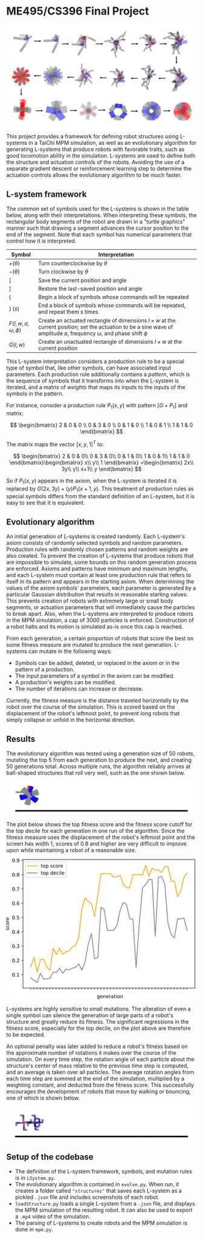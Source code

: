 # ME495/CS396 Final Project
![header image](https://github.com/kierancullen/495Project/blob/main/lineage2.png?raw=true)
This project provides a framework for defining robot structures using L-systems in a TaiChi MPM simulation, as well as an evolutionary algorithm for generating L-systems that produce robots with favorable traits, such as good locomotion ability in the simulation. L-systems are used to define both the structure and actuation controls of the robots. Avoiding the use of a separate gradient descent or reinforcement learning step to determine the actuation controls allows the evolutionary algorithm to be much faster.

## L-system framework

The common set of symbols used for the L-systems is shown in the table below, along with their interpretations. When interpreting these symbols, the rectangular body segments of the robot are drawn in a "turtle graphics" manner such that drawing a segment advances the cursor position to the end of the segment. Note that each symbol has numerical parameters that control how it is interpreted.

| Symbol | Interpretation |
|--------|---------------|
| $+(\theta)$ | Turn counterclockwise by $\theta$ |
| $-(\theta)$ | Turn clockwise by $\theta$ |
| [ | Save the current position and angle |
| ] | Restore the last-saved position and angle |
| { | Begin a block of symbols whose commands will be repeated |
| } $(s)$ | End a block of symbols whose commands will be repeated, and repeat them $s$ times |
| $F(l, w, a, \omega, \phi)$ | Create an actuated rectangle of dimensions $l \times w$ at the current position; set the actuation to be a sine wave of amplitude $a$, frequency $\omega$, and phase shift $\phi$ |
| $G(l, w)$ | Create an unactuated rectangle of dimensions $l \times w$ at the current position |

This L-system interpretation considers a production rule to be a special type of symbol that, like other symbols, can have associated input parameters. Each production rule additionally contains a *pattern*, which is the sequence of symbols that it transforms into when the L-system is iterated, and a matrix of *weights* that maps its inputs to the inputs of the symbols in the pattern.

For instance, consider a production rule $P_1(x, y)$ with pattern $[G+P_1]$ and matrix:

$$
\begin{bmatrix}
2 & 0 & 0 \\
0 & 3 & 0 \\
0 & 1 & 0 \\
1 & 0 & 1 \\
1 & 1 & 0
\end{bmatrix}
$$

The matrix maps the vector $[x, y, 1]^T$ to:

$$
\begin{bmatrix}
2 & 0 & 0\\
0 & 3 & 0\\
0 & 1 & 0\\
1 & 0 & 1\\
1 & 1 & 0
\end{bmatrix}\begin{bmatrix}
x\\
y\\
1
\end{bmatrix} =\begin{bmatrix}
2x\\
3y\\
y\\
x+1\\
y
\end{bmatrix}
$$

So if $P_1(x, y)$ appears in the axiom, when the L-system is iterated it is replaced by $G(2x, 3y)+(y)P_1(x+1, y)$. This treatment of production rules as special symbols differs from the standard definition of an L-system, but it is easy to see that it is equivalent.

## Evolutionary algorithm

An initial generation of L-systems is created randomly. Each L-system's axiom consists of randomly selected symbols and random parameters. Production rules with randomly chosen patterns and random weights are also created. To prevent the creation of L-systems that produce robots that are impossible to simulate, some bounds on this random generation process are enforced. Axioms and patterns have minimum and maximum lengths, and each L-system must contain at least one production rule that refers to itself in its pattern and appears in the starting axiom. When determining the values of the axiom symbols' parameters, each parameter is generated by a particular Gaussian distribution that results in reasonable starting values. This prevents creation of robots with extremely large or small body segments, or actuation parameters that will immediately cause the particles to break apart. Also, when the L-systems are interpreted to produce robots in the MPM simulation, a cap of 3000 particles is enforced. Construction of a robot halts and its motion is simulated as-is once this cap is reached.

From each generation, a certain proportion of robots that score the best on some fitness measure are mutated to produce the next generation. L-systems can mutate in the following ways:

- Symbols can be added, deleted, or replaced in the axiom or in the pattern of a production.
- The input parameters of a symbol in the axiom can be modified.
- A production's weights can be modified.
- The number of iterations can increase or decrease.

Currently, the fitness measure is the distance traveled horizontally by the robot over the course of the simulation. This is scored based on the displacement of the robot's leftmost point, to prevent long robots that simply collapse or unfold in the horizontal direction.

## Results

The evolutionary algorithm was tested using a generation size of 50 robots, mutating the top 5 from each generation to produce the next, and creating 50 generations total. Across multiple runs, the algorithm reliably arrives at ball-shaped structures that roll very well, such as the one shown below.

![roll image](https://github.com/kierancullen/495Project/blob/main/rollExample.gif?raw=true)

The plot below shows the top fitness score and the fitness score cutoff for the top decile for each generation in one run of the algorithm. Since the fitness measure uses the displacement of the robot's leftmost point and the screen has width 1, scores of 0.8 and higher are very difficult to improve upon while maintaining a robot of a reasonable size.



<img src="https://github.com/kierancullen/495Project/blob/main/fitnessPlot.png?raw=true" alt="fitness image" width="500" height="371">

L-systems are highly sensitive to small mutations. The alteration of even a single symbol can silence the generation of large parts of a robot's structure and greatly reduce its fitness. The significant regressions in the fitness score, especially for the top decile, on the plot above are therefore to be expected.

An optional penalty was later added to reduce a robot's fitness based on the approximate number of rotations it makes over the course of the simulation. On every time step, the rotation angle of each particle about the structure's center of mass relative to the previous time step is computed, and an average is taken over all particles. The average rotation angles from each time step are summed at the end of the simulation, multiplied by a weighting constant, and deducted from the fitness score. This successfully encourages the development of robots that move by walking or bouncing, one of which is shown below.

![walk image](https://github.com/kierancullen/495Project/blob/main/walkExample.gif?raw=true)

## Setup of the codebase

- The definition of the L-system framework, symbols, and mutation rules is in `LSystem.py`. 
- The evolutionary algorithm is contained in `evolve.py`. When run, it creates a folder called `"structures"` that saves each L-system as a pickled `.json` file and includes screenshots of each robot. 
- `loadStructure.py` loads a single L-system from a `.json` file, and displays the MPM simulation of the resulting robot. It can also be used to export a `.mp4` video of the simulation. 
- The parsing of L-systems to create robots and the MPM simulation is done in `mpm.py`.
